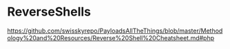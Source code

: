 # ReverseShells

https://github.com/swisskyrepo/PayloadsAllTheThings/blob/master/Methodology%20and%20Resources/Reverse%20Shell%20Cheatsheet.md#php
